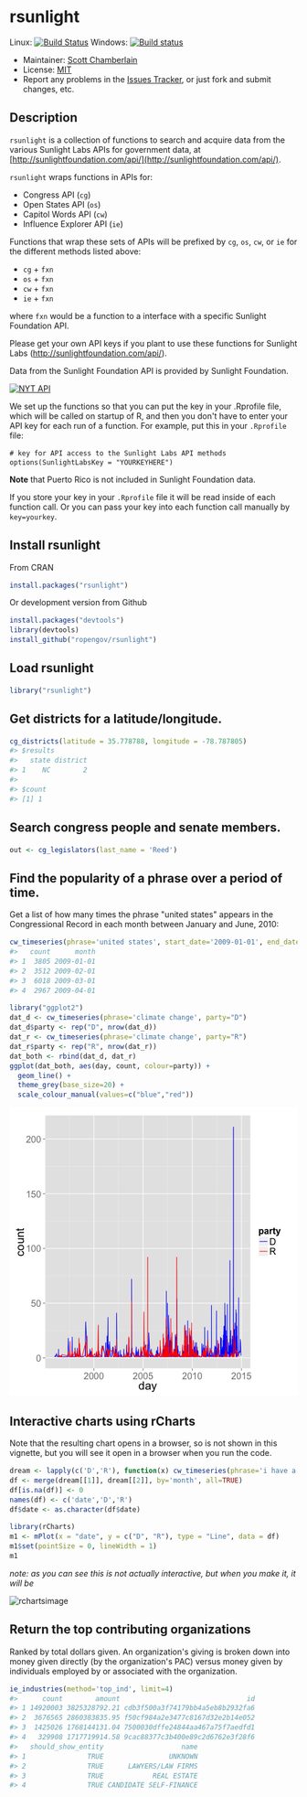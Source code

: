 rsunlight
======


Linux: [![Build Status](https://api.travis-ci.org/rOpenGov/rsunlight.png)](https://travis-ci.org/rOpenGov/rsunlight)
Windows: [![Build status](https://ci.appveyor.com/api/projects/status/ytc2qdo3u2t3ltm6/branch/master)](https://ci.appveyor.com/api/projects/status/ytc2qdo3u2t3ltm6/branch/master)

+ Maintainer: [Scott Chamberlain](https://github.com/sckott/)
+ License: [MIT](http://opensource.org/licenses/MIT)
+ Report any problems in the [Issues Tracker](https://github.com/ropengov/rsunlight/issues), or just fork and submit changes, etc.

## Description

`rsunlight` is a collection of functions to search and acquire data from the various Sunlight Labs APIs for government data, at [http://sunlightfoundation.com/api/](http://sunlightfoundation.com/api/).

`rsunlight` wraps functions in APIs for:

* Congress API (`cg`)
* Open States API (`os`)
* Capitol Words API (`cw`)
* Influence Explorer API (`ie`)

Functions that wrap these sets of APIs will be prefixed by `cg`, `os`, `cw`, or `ie` for the different methods listed above:

* `cg` + `fxn`
* `os` + `fxn`
* `cw` + `fxn`
* `ie` + `fxn`

where `fxn` would be a function to a interface with a specific Sunlight Foundation API.

Please get your own API keys if you plant to use these functions for Sunlight Labs (http://sunlightfoundation.com/api/).

Data from the Sunlight Foundation API is provided by Sunlight Foundation.

<a href="http://sunlightfoundation.com/api/"><img src="http://www.altweeklies.com/imager/b/main/5866471/f291/SunlightFoundationLogo_500wide.gif" alt="NYT API" /></a>

We set up the functions so that you can put the key in your .Rprofile file, which will be called on startup of R, and then you don't have to enter your API key for each run of a function. For example, put this in your `.Rprofile` file:

```
# key for API access to the Sunlight Labs API methods
options(SunlightLabsKey = "YOURKEYHERE")
```

**Note** that Puerto Rico is not included in Sunlight Foundation data.

If you store your key in your `.Rprofile` file it will be read inside of each function call. Or you can pass your key into each function call manually by `key=yourkey`.

## Install rsunlight

From CRAN


```r
install.packages("rsunlight")
```

Or development version from Github



```r
install.packages("devtools")
library(devtools)
install_github("ropengov/rsunlight")
```

## Load rsunlight


```r
library("rsunlight")
```

## Get districts for a latitude/longitude.


```r
cg_districts(latitude = 35.778788, longitude = -78.787805)
#> $results
#>   state district
#> 1    NC        2
#> 
#> $count
#> [1] 1
```

## Search congress people and senate members.


```r
out <- cg_legislators(last_name = 'Reed')
```

## Find the popularity of a phrase over a period of time.

Get a list of how many times the phrase "united states" appears in the Congressional Record in each month between January and June, 2010:


```r
cw_timeseries(phrase='united states', start_date='2009-01-01', end_date='2009-04-30', granularity='month')
#>   count      month
#> 1  3805 2009-01-01
#> 2  3512 2009-02-01
#> 3  6018 2009-03-01
#> 4  2967 2009-04-01
```


```r
library("ggplot2")
dat_d <- cw_timeseries(phrase='climate change', party="D")
dat_d$party <- rep("D", nrow(dat_d))
dat_r <- cw_timeseries(phrase='climate change', party="R")
dat_r$party <- rep("R", nrow(dat_r))
dat_both <- rbind(dat_d, dat_r)
ggplot(dat_both, aes(day, count, colour=party)) +
  geom_line() +
  theme_grey(base_size=20) +
  scale_colour_manual(values=c("blue","red"))
```

![plot of chunk unnamed-chunk-8](inst/img/unnamed-chunk-8-1.png) 

## Interactive charts using rCharts

Note that the resulting chart opens in a browser, so is not shown in this vignette, but you will see it open in a browser when you run the code.


```r
dream <- lapply(c('D','R'), function(x) cw_timeseries(phrase='i have a dream', party=x, start_date='1996-01-01', end_date='2013-01-01', granularity='month'))
df <- merge(dream[[1]], dream[[2]], by='month', all=TRUE)
df[is.na(df)] <- 0
names(df) <- c('date','D','R')
df$date <- as.character(df$date)
```


```r
library(rCharts)
m1 <- mPlot(x = "date", y = c("D", "R"), type = "Line", data = df)
m1$set(pointSize = 0, lineWidth = 1)
m1
```

_note: as you can see this is not actually interactive, but when you make it, it will be_

![rchartsimage](inst/img/rcharts_plot.png)

## Return the top contributing organizations

Ranked by total dollars given. An organization's giving is broken down into money given directly (by the organization's PAC) versus money given by individuals employed by or associated with the organization.


```r
ie_industries(method='top_ind', limit=4)
#>      count        amount                               id
#> 1 14920003 3825328792.21 cdb3f500a3f74179bb4a5eb8b2932fa6
#> 2  3676565 2860383835.95 f50cf984a2e3477c8167d32e2b14e052
#> 3  1425026 1768144131.04 7500030dffe24844aa467a75f7aedfd1
#> 4   329908 1717719914.58 9cac88377c3b400e89c2d6762e3f28f6
#>   should_show_entity                   name
#> 1               TRUE                UNKNOWN
#> 2               TRUE      LAWYERS/LAW FIRMS
#> 3               TRUE            REAL ESTATE
#> 4               TRUE CANDIDATE SELF-FINANCE
```

